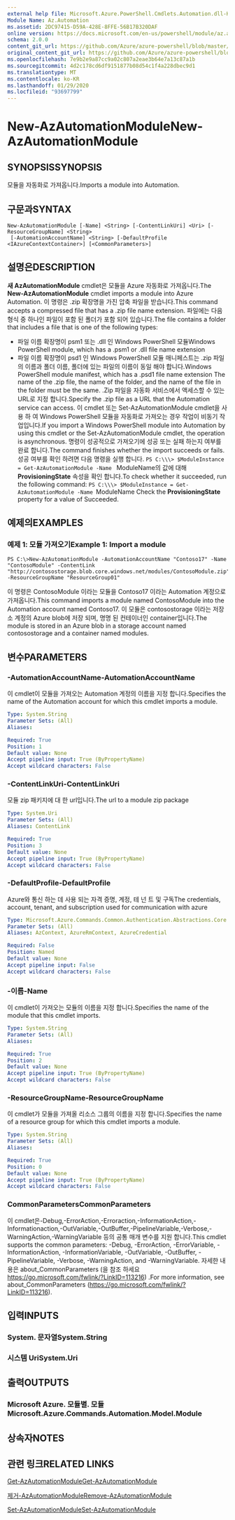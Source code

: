 ```yaml
---
external help file: Microsoft.Azure.PowerShell.Cmdlets.Automation.dll-Help.xml
Module Name: Az.Automation
ms.assetid: 2DC97415-D59A-428E-8FFE-56B17B320DAF
online version: https://docs.microsoft.com/en-us/powershell/module/az.automation/new-azautomationmodule
schema: 2.0.0
content_git_url: https://github.com/Azure/azure-powershell/blob/master/src/Automation/Automation/help/New-AzAutomationModule.md
original_content_git_url: https://github.com/Azure/azure-powershell/blob/master/src/Automation/Automation/help/New-AzAutomationModule.md
ms.openlocfilehash: 7e9b2e9a87cc9a02c807a2eae3b64e7a13c87a1b
ms.sourcegitcommit: 4d2c178cd6df9151877b08d54c1f4a228dbec9d1
ms.translationtype: MT
ms.contentlocale: ko-KR
ms.lasthandoff: 01/29/2020
ms.locfileid: "93697799"
---
```

# <span data-ttu-id="3dad4-101">New-AzAutomationModule</span><span class="sxs-lookup"><span data-stu-id="3dad4-101">New-AzAutomationModule</span></span>

## <span data-ttu-id="3dad4-102">SYNOPSIS</span><span class="sxs-lookup"><span data-stu-id="3dad4-102">SYNOPSIS</span></span>
<span data-ttu-id="3dad4-103">모듈을 자동화로 가져옵니다.</span><span class="sxs-lookup"><span data-stu-id="3dad4-103">Imports a module into Automation.</span></span>

## <span data-ttu-id="3dad4-104">구문과</span><span class="sxs-lookup"><span data-stu-id="3dad4-104">SYNTAX</span></span>

```
New-AzAutomationModule [-Name] <String> [-ContentLinkUri] <Uri> [-ResourceGroupName] <String>
 [-AutomationAccountName] <String> [-DefaultProfile <IAzureContextContainer>] [<CommonParameters>]
```

## <span data-ttu-id="3dad4-105">설명은</span><span class="sxs-lookup"><span data-stu-id="3dad4-105">DESCRIPTION</span></span>
<span data-ttu-id="3dad4-106">**새 AzAutomationModule** cmdlet은 모듈을 Azure 자동화로 가져옵니다.</span><span class="sxs-lookup"><span data-stu-id="3dad4-106">The **New-AzAutomationModule** cmdlet imports a module into Azure Automation.</span></span>
<span data-ttu-id="3dad4-107">이 명령은 .zip 확장명을 가진 압축 파일을 받습니다.</span><span class="sxs-lookup"><span data-stu-id="3dad4-107">This command accepts a compressed file that has a .zip file name extension.</span></span>
<span data-ttu-id="3dad4-108">파일에는 다음 형식 중 하나인 파일이 포함 된 폴더가 포함 되어 있습니다.</span><span class="sxs-lookup"><span data-stu-id="3dad4-108">The file contains a folder that includes a file that is one of the following types:</span></span> 
- <span data-ttu-id="3dad4-109">파일 이름 확장명이 psm1 또는 .dll 인 Windows PowerShell 모듈</span><span class="sxs-lookup"><span data-stu-id="3dad4-109">Windows PowerShell module, which has a .psm1 or .dll file name extension</span></span> 
- <span data-ttu-id="3dad4-110">파일 이름 확장명이 psd1 인 Windows PowerShell 모듈 매니페스트는 .zip 파일의 이름과 폴더 이름, 폴더에 있는 파일의 이름이 동일 해야 합니다.</span><span class="sxs-lookup"><span data-stu-id="3dad4-110">Windows PowerShell module manifest, which has a .psd1 file name extension The name of the .zip file, the name of the folder, and the name of the file in the folder must be the same.</span></span>
<span data-ttu-id="3dad4-111">.Zip 파일을 자동화 서비스에서 액세스할 수 있는 URL로 지정 합니다.</span><span class="sxs-lookup"><span data-stu-id="3dad4-111">Specify the .zip file as a URL that the Automation service can access.</span></span>
<span data-ttu-id="3dad4-112">이 cmdlet 또는 Set-AzAutomationModule cmdlet을 사용 하 여 Windows PowerShell 모듈을 자동화로 가져오는 경우 작업이 비동기 작업입니다.</span><span class="sxs-lookup"><span data-stu-id="3dad4-112">If you import a Windows PowerShell module into Automation by using this cmdlet or the Set-AzAutomationModule cmdlet, the operation is asynchronous.</span></span>
<span data-ttu-id="3dad4-113">명령이 성공적으로 가져오기에 성공 또는 실패 하는지 여부를 완료 합니다.</span><span class="sxs-lookup"><span data-stu-id="3dad4-113">The command finishes whether the import succeeds or fails.</span></span>
<span data-ttu-id="3dad4-114">성공 여부를 확인 하려면 다음 명령을 실행 합니다. `PS C:\\\> $ModuleInstance = Get-AzAutomationModule -Name ` ModuleName의 값에 대해 **ProvisioningState** 속성을 확인 합니다.</span><span class="sxs-lookup"><span data-stu-id="3dad4-114">To check whether it succeeded, run the following command: `PS C:\\\> $ModuleInstance = Get-AzAutomationModule -Name `ModuleName Check the **ProvisioningState** property for a value of Succeeded.</span></span>

## <span data-ttu-id="3dad4-115">예제의</span><span class="sxs-lookup"><span data-stu-id="3dad4-115">EXAMPLES</span></span>

### <span data-ttu-id="3dad4-116">예제 1: 모듈 가져오기</span><span class="sxs-lookup"><span data-stu-id="3dad4-116">Example 1: Import a module</span></span>
```
PS C:\>New-AzAutomationModule -AutomationAccountName "Contoso17" -Name "ContosoModule" -ContentLink "http://contosostorage.blob.core.windows.net/modules/ContosoModule.zip" -ResourceGroupName "ResourceGroup01"
```

<span data-ttu-id="3dad4-117">이 명령은 ContosoModule 이라는 모듈을 Contoso17 이라는 Automation 계정으로 가져옵니다.</span><span class="sxs-lookup"><span data-stu-id="3dad4-117">This command imports a module named ContosoModule into the Automation account named Contoso17.</span></span>
<span data-ttu-id="3dad4-118">이 모듈은 contosostorage 이라는 저장소 계정의 Azure blob에 저장 되며, 명명 된 컨테이너인 container입니다.</span><span class="sxs-lookup"><span data-stu-id="3dad4-118">The module is stored in an Azure blob in a storage account named contosostorage and a container named modules.</span></span>

## <span data-ttu-id="3dad4-119">변수</span><span class="sxs-lookup"><span data-stu-id="3dad4-119">PARAMETERS</span></span>

### <span data-ttu-id="3dad4-120">-AutomationAccountName</span><span class="sxs-lookup"><span data-stu-id="3dad4-120">-AutomationAccountName</span></span>
<span data-ttu-id="3dad4-121">이 cmdlet이 모듈을 가져오는 Automation 계정의 이름을 지정 합니다.</span><span class="sxs-lookup"><span data-stu-id="3dad4-121">Specifies the name of the Automation account for which this cmdlet imports a module.</span></span>

```yaml
Type: System.String
Parameter Sets: (All)
Aliases:

Required: True
Position: 1
Default value: None
Accept pipeline input: True (ByPropertyName)
Accept wildcard characters: False
```

### <span data-ttu-id="3dad4-122">-ContentLinkUri</span><span class="sxs-lookup"><span data-stu-id="3dad4-122">-ContentLinkUri</span></span>
<span data-ttu-id="3dad4-123">모듈 zip 패키지에 대 한 url입니다.</span><span class="sxs-lookup"><span data-stu-id="3dad4-123">The url to a module zip package</span></span>

```yaml
Type: System.Uri
Parameter Sets: (All)
Aliases: ContentLink

Required: True
Position: 3
Default value: None
Accept pipeline input: True (ByPropertyName)
Accept wildcard characters: False
```

### <span data-ttu-id="3dad4-124">-DefaultProfile</span><span class="sxs-lookup"><span data-stu-id="3dad4-124">-DefaultProfile</span></span>
<span data-ttu-id="3dad4-125">Azure와 통신 하는 데 사용 되는 자격 증명, 계정, 테 넌 트 및 구독</span><span class="sxs-lookup"><span data-stu-id="3dad4-125">The credentials, account, tenant, and subscription used for communication with azure</span></span>

```yaml
Type: Microsoft.Azure.Commands.Common.Authentication.Abstractions.Core.IAzureContextContainer
Parameter Sets: (All)
Aliases: AzContext, AzureRmContext, AzureCredential

Required: False
Position: Named
Default value: None
Accept pipeline input: False
Accept wildcard characters: False
```

### <span data-ttu-id="3dad4-126">-이름</span><span class="sxs-lookup"><span data-stu-id="3dad4-126">-Name</span></span>
<span data-ttu-id="3dad4-127">이 cmdlet이 가져오는 모듈의 이름을 지정 합니다.</span><span class="sxs-lookup"><span data-stu-id="3dad4-127">Specifies the name of the module that this cmdlet imports.</span></span>

```yaml
Type: System.String
Parameter Sets: (All)
Aliases:

Required: True
Position: 2
Default value: None
Accept pipeline input: True (ByPropertyName)
Accept wildcard characters: False
```

### <span data-ttu-id="3dad4-128">-ResourceGroupName</span><span class="sxs-lookup"><span data-stu-id="3dad4-128">-ResourceGroupName</span></span>
<span data-ttu-id="3dad4-129">이 cmdlet가 모듈을 가져올 리소스 그룹의 이름을 지정 합니다.</span><span class="sxs-lookup"><span data-stu-id="3dad4-129">Specifies the name of a resource group for which this cmdlet imports a module.</span></span>

```yaml
Type: System.String
Parameter Sets: (All)
Aliases:

Required: True
Position: 0
Default value: None
Accept pipeline input: True (ByPropertyName)
Accept wildcard characters: False
```

### <span data-ttu-id="3dad4-130">CommonParameters</span><span class="sxs-lookup"><span data-stu-id="3dad4-130">CommonParameters</span></span>
<span data-ttu-id="3dad4-131">이 cmdlet은-Debug,-ErrorAction,-Erroraction,-InformationAction,-Informationaction,-OutVariable,-OutBuffer,-PipelineVariable,-Verbose,-WarningAction,-WarningVariable 등의 공통 매개 변수를 지원 합니다.</span><span class="sxs-lookup"><span data-stu-id="3dad4-131">This cmdlet supports the common parameters: -Debug, -ErrorAction, -ErrorVariable, -InformationAction, -InformationVariable, -OutVariable, -OutBuffer, -PipelineVariable, -Verbose, -WarningAction, and -WarningVariable.</span></span> <span data-ttu-id="3dad4-132">자세한 내용은 about_CommonParameters (을 참조 하세요 https://go.microsoft.com/fwlink/?LinkID=113216) .</span><span class="sxs-lookup"><span data-stu-id="3dad4-132">For more information, see about_CommonParameters (https://go.microsoft.com/fwlink/?LinkID=113216).</span></span>

## <span data-ttu-id="3dad4-133">입력</span><span class="sxs-lookup"><span data-stu-id="3dad4-133">INPUTS</span></span>

### <span data-ttu-id="3dad4-134">System. 문자열</span><span class="sxs-lookup"><span data-stu-id="3dad4-134">System.String</span></span>

### <span data-ttu-id="3dad4-135">시스템 Uri</span><span class="sxs-lookup"><span data-stu-id="3dad4-135">System.Uri</span></span>

## <span data-ttu-id="3dad4-136">출력</span><span class="sxs-lookup"><span data-stu-id="3dad4-136">OUTPUTS</span></span>

### <span data-ttu-id="3dad4-137">Microsoft Azure. 모듈별. 모듈</span><span class="sxs-lookup"><span data-stu-id="3dad4-137">Microsoft.Azure.Commands.Automation.Model.Module</span></span>

## <span data-ttu-id="3dad4-138">상속자</span><span class="sxs-lookup"><span data-stu-id="3dad4-138">NOTES</span></span>

## <span data-ttu-id="3dad4-139">관련 링크</span><span class="sxs-lookup"><span data-stu-id="3dad4-139">RELATED LINKS</span></span>

[<span data-ttu-id="3dad4-140">Get-AzAutomationModule</span><span class="sxs-lookup"><span data-stu-id="3dad4-140">Get-AzAutomationModule</span></span>](./Get-AzAutomationModule.md)

[<span data-ttu-id="3dad4-141">제거-AzAutomationModule</span><span class="sxs-lookup"><span data-stu-id="3dad4-141">Remove-AzAutomationModule</span></span>](./Remove-AzAutomationModule.md)

[<span data-ttu-id="3dad4-142">Set-AzAutomationModule</span><span class="sxs-lookup"><span data-stu-id="3dad4-142">Set-AzAutomationModule</span></span>](./Set-AzAutomationModule.md)


